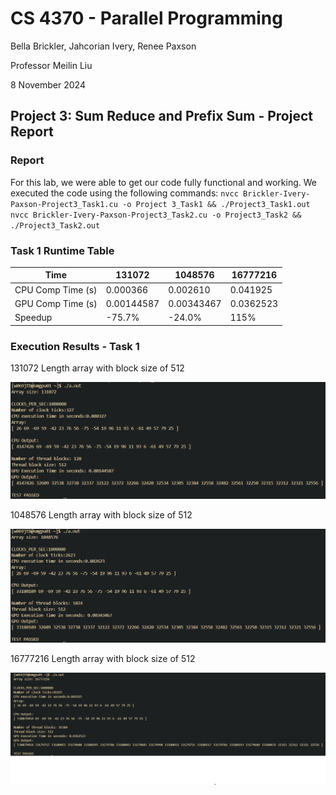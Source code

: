 # CS 4370 - Parallel Programming
Bella Brickler, Jahcorian Ivery, Renee Paxson

Professor Meilin Liu

8 November 2024

## Project 3: Sum Reduce and Prefix Sum - Project Report

### Report
For this lab, we were able to get our code fully functional and working. We executed the code using the following commands:
`nvcc Brickler-Ivery-Paxson-Project3_Task1.cu -o Project 3_Task1 && ./Project3_Task1.out`
`nvcc Brickler-Ivery-Paxson-Project3_Task2.cu -o Project3_Task2 && ./Project3_Task2.out`

### Task 1 Runtime Table

Time | 131072  | 1048576  | 16777216
-----|-----------|-------------|-------------|
CPU Comp Time (s) | 0.000366 | 0.002610 | 0.041925 |
GPU Comp Time (s) | 0.00144587 | 0.00343467 | 0.0362523
Speedup | -75.7% | -24.0% |  115% |

### Execution Results - Task 1
131072 Length array with block size of 512

![8*8 matrix with a tile width of 4](./images/Task1_Test1.png)

1048576 Length array with block size of 512 

![128*128 matrix with a tile width of 8](./images/Task1_Test2.png)

16777216 Length array with block size of 512 

![128*128 matrix with a tile width of 8](./images/Task1_Test3.png)
